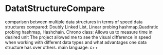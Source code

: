 # DatatStructureCompare
comparison between multiple data structures in terms of speed
data structures compared: Doubly Linked List, Linear probing hashmap,Quadratic probing hashmap, Hashchain.
Chrono class: Allows us to measure time in desired unit
The project allowed me to see the visual difference in speed when working with different data types and what advantages one data structure has over others.
main language: c++
